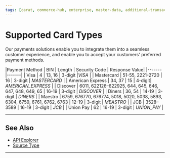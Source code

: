 ```yaml
---
tags: [carat, commerce-hub, enterprise, master-data, additional-transaction-data]
---
```



# Supported Card Types

Our payments solutions enable you to integrate them into a seamless customer experience, and enable you to accept your customers' preferred payment methods.

<!-- 
Do we need to include BIN (first digit only, 4, 5, 6)
Do we need to include security code?
Will we support union pay? 
 --> 


|Payment Method | BIN | Length | Security Code | Response Value| 
|-------|-------|
| Visa | 4 | 13, 16 | 3-digit |*VISA* | 
| Mastercard | 51-55, 2221-2720 | 16 | 3-digit | *MASTERCARD* |
| American Express | 34, 37 | 15 | 4-digit| *AMERICAN_EXPRESS* |
| Discover | 	6011, 622126–622925, 644, 645, 646, 647, 648, 649, 65 | 16-19 | 3-digit | *DISCOVER* |
| Diners | 36, 54 | 14-19 | 3-digit | *DINERS* |
| Maestro | 6759, 676770, 676774, 5018, 5020, 5038, 5893, 6304, 6759, 6761, 6762, 6763 | 12-19 | 3-digit | *MEASTRO* |
| JCB | 3528–3589 | 16-19 | 3-digit | *JCB* |
| Union Pay | 62 | 16-19 | 3-digit | *UNION_PAY* |

---

## See Also

- [API Explorer](../api/?type=post&path=/payments/v1/charges)
- [Source Type](?path=docs/Resources/Guides/Payment-Sources/Source-Type.md)

---